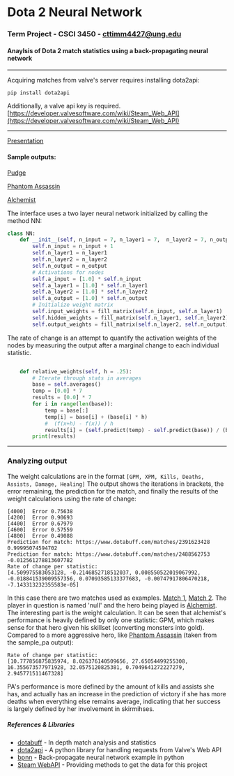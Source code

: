 # Dota 2 Neural Network
### Term Project - CSCI 3450 - cttimm4427@ung.edu
#### Anaylsis of Dota 2 match statistics using a back-propagating neural network
---
Acquiring matches from valve's server requires installing dota2api:
```
pip install dota2api
```

Additionally, a valve api key is required. [https://developer.valvesoftware.com/wiki/Steam_Web_API](https://developer.valvesoftware.com/wiki/Steam_Web_API)

---

[Presentation](https://prezi.com/s9_rpnywxfb1/present/?auth_key=4v968uh&follow=o8tgwlhu_7dy&kw=present-s9_rpnywxfb1&rc=ref-158339460)
#### Sample outputs:
[Pudge](https://github.com/cttimm/d2nn/blob/master/src/sample_pudge)

[Phantom Assassin](https://github.com/cttimm/d2nn/blob/master/src/sample_pa)

[Alchemist](https://github.com/cttimm/d2nn/blob/master/src/sample_alch)

The interface uses a two layer neural network initialized by calling the method NN:
```python
class NN:
    def __init__(self, n_input = 7, n_layer1 = 7,  n_layer2 = 7, n_output = 1):
        self.n_input = n_input + 1
        self.n_layer1 = n_layer1
        self.n_layer2 = n_layer2
        self.n_output = n_output
        # Activations for nodes
        self.a_input = [1.0] * self.n_input
        self.a_layer1 = [1.0] * self.n_layer1
        self.a_layer2 = [1.0] * self.n_layer2
        self.a_output = [1.0] * self.n_output
        # Initialize weight matrix
        self.input_weights = fill_matrix(self.n_input, self.n_layer1)
        self.hidden_weights = fill_matrix(self.n_layer1, self.n_layer2)
        self.output_weights = fill_matrix(self.n_layer2, self.n_output)
```


The rate of change is an attempt to quantify the activation weights of the nodes by measuring the output after a marginal change to each individual statistic. 
```Python

    def relative_weights(self, h = .25):
        # Iterate through stats in averages
        base = self.averages()
        temp = [0.0] * 7
        results = [0.0] * 7
        for i in range(len(base)):
            temp = base[:]
            temp[i] = base[i] + (base[i] * h)
            #  (f(x+h) - f(x)) / h 
            results[i] = (self.predict(temp) - self.predict(base)) / (base[i] * h)
        print(results)
```
---
### Analyzing output
The weight calculations are in the format ```[GPM, XPM, Kills, Deaths, Assists, Damage, Healing]```
The output shows the iterations in brackets, the error remaining, the prediction for the match, and finally the results of the weight calculations using the rate of change:
```
[4000]	Error 0.75638
[4200]	Error 0.90693
[4400]	Error 0.67979
[4600]	Error 0.57559
[4800]	Error 0.49088
Prediction for match: https://www.dotabuff.com/matches/2391623428
0.99995074594702
Prediction for match: https://www.dotabuff.com/matches/2488562753
-0.012561278813607782
Rate of change per statistic:
[4.509975583053128, -0.2146852718512037, 0.008550522019067992, -0.018841539009557356, 0.07093585133377683, -0.00747917806470218, -7.143313232355583e-05]

```
In this case there are two matches used as examples. [Match 1](https://www.dotabuff.com/matches/2391623428), [Match 2](https://www.dotabuff.com/matches/2488562753). The player in question is named 'nuII' and the hero being played is [Alchemist](http://www.dota2.com/hero/Alchemist/). The interesting part is the weight calculation. It can be seen that alchemist's performance is heavily defined by only one statistic: GPM, which makes sense for that hero given his skillset (converting monsters into gold). Compared to a more aggressive hero, like [Phantom Assassin](http://www.dota2.com/hero/Phantom_Assassin/) (taken from the sample_pa output):
```
Rate of change per statistic:
[10.777856875835974, 8.026376140509656, 27.65054499255308, 16.355673577971928, 32.0575120825381, 0.7049641272227279, 2.945771511467328]
```
PA's performance is more defined by the amount of kills and assists she has, and actually has an increase in the prediction of victory if she has more deaths when everything else remains average, indicating that her success is largely defined by her involvement in skirmihses.

##### References & Libraries
* [dotabuff](https://www.dotabuff.com/) - In depth match analysis and statistics
* [dota2api](https://dota2api.readthedocs.io/en/latest/) - A python library for handling requests from Valve's Web API
* [bpnn](https://gist.github.com/yusugomori/2501438) - Back-propagate neural network example in python
* [Steam WebAPI](https://developer.valvesoftware.com/wiki/Steam_Web_API) - Providing methods to get the data for this project


